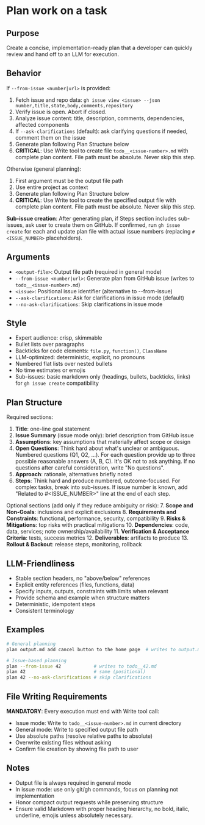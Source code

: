 # Plan work on a task

## Purpose
Create a concise, implementation-ready plan that a developer can quickly review and hand off to an LLM for execution.

## Behavior

If `--from-issue <number|url>` is provided:
1. Fetch issue and repo data: `gh issue view <issue> --json number,title,state,body,comments,repository`
2. Verify issue is open. Abort if closed.
3. Analyze issue content: title, description, comments, dependencies, affected components
4. If `--ask-clarifications` (default): ask clarifying questions if needed, comment them on the issue
5. Generate plan following Plan Structure below
6. **CRITICAL**: Use Write tool to create file `todo__<issue-number>.md` with complete plan content. File path must be absolute. Never skip this step.

Otherwise (general planning):
1. First argument must be the output file path
2. Use entire project as context
3. Generate plan following Plan Structure below
4. **CRITICAL**: Use Write tool to create the specified output file with complete plan content. File path must be absolute. Never skip this step.

**Sub-issue creation**: After generating plan, if Steps section includes sub-issues, ask user to create them on GitHub. If confirmed, run `gh issue create` for each and update plan file with actual issue numbers (replacing `#<ISSUE_NUMBER>` placeholders).

## Arguments
- `<output-file>`: Output file path (required in general mode)
- `--from-issue <number|url>`: Generate plan from GitHub issue (writes to `todo__<issue-number>.md`)
- `<issue>`: Positional issue identifier (alternative to --from-issue)
- `--ask-clarifications`: Ask for clarifications in issue mode (default)
- `--no-ask-clarifications`: Skip clarifications in issue mode

## Style
- Expert audience: crisp, skimmable
- Bullet lists over paragraphs
- Backticks for code elements: `file.py`, `function()`, `ClassName`
- LLM-optimized: deterministic, explicit, no pronouns
- Numbered flat lists over nested bullets
- No time estimates or emojis
- Sub-issues: basic markdown only (headings, bullets, backticks, links) for `gh issue create` compatibility

## Plan Structure

Required sections:
1. **Title**: one-line goal statement
2. **Issue Summary** (issue mode only): brief description from GitHub issue
3. **Assumptions**: key assumptions that materially affect scope or design
4. **Open Questions**: Think hard about what's unclear or ambiguous. Numbered questions (Q1, Q2, ...). For each question provide up to three possible reasonable answers (A, B, C). It's OK not to ask anything. If no questions after careful consideration, write "No questions".
5. **Approach**: rationale, alternatives briefly noted
6. **Steps**: Think hard and produce numbered, outcome-focused. For complex tasks, break into sub-issues. If issue number is known, add "Related to #<ISSUE_NUMBER>" line at the end of each step.

Optional sections (add only if they reduce ambiguity or risk):
7. **Scope and Non-Goals**: inclusions and explicit exclusions
8. **Requirements and Constraints**: functional, performance, security, compatibility
9. **Risks & Mitigations**: top risks with practical mitigations
10. **Dependencies**: code, data, services; note ownership/availability
11. **Verification & Acceptance Criteria**: tests, success metrics
12. **Deliverables**: artifacts to produce
13. **Rollout & Backout**: release steps, monitoring, rollback

## LLM-Friendliness
- Stable section headers, no "above/below" references
- Explicit entity references (files, functions, data)
- Specify inputs, outputs, constraints with limits when relevant
- Provide schema and example when structure matters
- Deterministic, idempotent steps
- Consistent terminology

## Examples
```bash
# General planning
plan output.md add cancel button to the home page  # writes to output.md

# Issue-based planning
plan --from-issue 42            # writes to todo__42.md
plan 42                         # same (positional)
plan 42 --no-ask-clarifications # skip clarifications
```

## File Writing Requirements
**MANDATORY**: Every execution must end with Write tool call:
- Issue mode: Write to `todo__<issue-number>.md` in current directory
- General mode: Write to specified output file path
- Use absolute paths (resolve relative paths to absolute)
- Overwrite existing files without asking
- Confirm file creation by showing file path to user

## Notes
- Output file is always required in general mode
- In issue mode: use only git/gh commands, focus on planning not implementation
- Honor compact output requests while preserving structure
- Ensure valid Markdown with proper heading hierarchy, no bold, italic, underline, emojis unless absolutely necessary.
